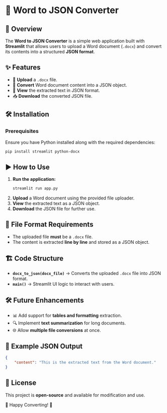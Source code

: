 # 📄 Word to JSON Converter

## 🚀 Overview
The **Word to JSON Converter** is a simple web application built with **Streamlit** that allows users to upload a Word document (`.docx`) and convert its contents into a structured **JSON format**.

## ✨ Features
- 📂 **Upload** a `.docx` file.
- 🔄 **Convert** Word document content into a JSON object.
- 👀 **View** the extracted text in JSON format.
- 📥 **Download** the converted JSON file.

## 🛠 Installation
### Prerequisites
Ensure you have Python installed along with the required dependencies:

```bash
pip install streamlit python-docx
```

## ▶ How to Use
1. **Run the application:**
   ```bash
   streamlit run app.py
   ```
2. **Upload** a Word document using the provided file uploader.
3. **View** the extracted text as a JSON object.
4. **Download** the JSON file for further use.

## 📜 File Format Requirements
- The uploaded file **must** be a `.docx` file.
- The content is extracted **line by line** and stored as a JSON object.

## 🏗 Code Structure
- **`docx_to_json(docx_file)`** → Converts the uploaded `.docx` file into JSON format.
- **`main()`** → Streamlit UI logic to interact with users.

## 🛠 Future Enhancements
- 📊 Add support for **tables and formatting** extraction.
- 🔍 Implement **text summarization** for long documents.
- 🌐 Allow **multiple file conversions** at once.

## 📜 Example JSON Output
```json
{
    "content": "This is the extracted text from the Word document."
}
```

## 📜 License
This project is **open-source** and available for modification and use.

🚀 Happy Converting! 🎉

